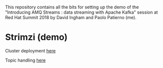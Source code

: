 This repository contains all the bits for setting up the demo of the "Introducing AMQ Streams : data streaming with Apache Kafka" session at Red Hat Summit 2018 by David Ingham and Paolo Patierno (me).

# Strimzi (demo)

Cluster deployment [here](cluster-deployment/README.md)

Topic handling [here](topic-handling/README.md)

